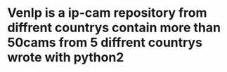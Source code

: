 # VenIp is a ip-cam repository from diffrent countrys contain more than 50cams from 5 diffrent countrys wrote with python2 
